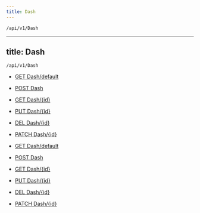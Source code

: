 ```yaml
---
title: Dash
---
```


```http
/api/v1/Dash
```

---
title: Dash
---

```http
/api/v1/Dash
```




* [GET Dash/default](v1Dash_DefaultDash.md)

* [POST Dash](v1Dash_PostDash.md)

* [GET Dash/{id}](v1Dash_GetDash.md)

* [PUT Dash/{id}](v1Dash_PutDash.md)

* [DEL Dash/{id}](v1Dash_DeleteDash.md)

* [PATCH Dash/{id}](v1Dash_PatchDash.md)


* [GET Dash/default](v1Dash_DefaultDash.md)

* [POST Dash](v1Dash_PostDash.md)

* [GET Dash/{id}](v1Dash_GetDash.md)

* [PUT Dash/{id}](v1Dash_PutDash.md)

* [DEL Dash/{id}](v1Dash_DeleteDash.md)

* [PATCH Dash/{id}](v1Dash_PatchDash.md)